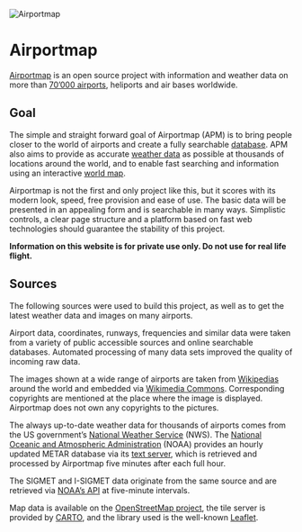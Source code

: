 ![Airportmap](https://airportmap.de/static/resources/airplane-thumb.jpg)

# Airportmap

[Airportmap](https://airportmap.de) is an open source project with information and weather data on more than [70’000 airports](https://airportmap.de/airports), heliports and air bases worldwide.

## Goal

The simple and straight forward goal of Airportmap (APM) is to bring people closer to the world of airports and create a fully searchable [database](https://airportmap.de/data). APM also aims to provide as accurate [weather data](https://airportmap.de/weather) as possible at thousands of locations around the world, and to enable fast searching and information using an interactive [world map](https://airportmap.de).

Airportmap is not the first and only project like this, but it scores with its modern look, speed, free provision and ease of use. The basic data will be presented in an appealing form and is searchable in many ways. Simplistic controls, a clear page structure and a platform based on fast web technologies should guarantee the stability of this project.

**Information on this website is for private use only. Do not use for real life flight.**

## Sources

The following sources were used to build this project, as well as to get the latest weather data and images on many airports.

Airport data, coordinates, runways, frequencies and similar data were taken from a variety of public accessible sources and online searchable databases. Automated processing of many data sets improved the quality of incoming raw data.

The images shown at a wide range of airports are taken from [Wikipedias](https://wikipedia.org) around the world and embedded via [Wikimedia Commons](https://commons.wikimedia.org). Corresponding copyrights are mentioned at the place where the image is displayed. Airportmap does not own any copyrights to the pictures.

The always up-to-date weather data for thousands of airports comes from the US government’s [National Weather Service](https://www.weather.gov) (NWS). The [National Oceanic and Atmospheric Administration](https://www.aviationweather.gov) (NOAA) provides an hourly updated METAR database via its [text server](https://www.aviationweather.gov/adds/dataserver_current/current/), which is retrieved and processed by Airportmap five minutes after each full hour.

The SIGMET and I-SIGMET data originate from the same source and are retrieved via [NOAA’s API](https://www.aviationweather.gov/help/webservice) at five-minute intervals.

Map data is available on the [OpenStreetMap project](https://www.openstreetmap.org), the tile server is provided by [CARTO](http://basemaps.cartocdn.com), and the library used is the well-known [Leaflet](https://leafletjs.com).
